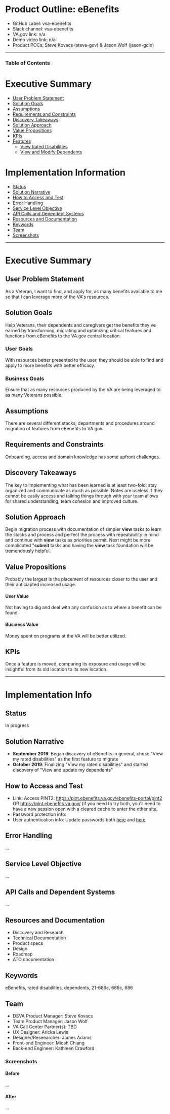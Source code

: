# Product Outline: eBenefits
- GitHub Label: vsa-ebenefits
- Slack channel: vsa-ebenefits
- VA.gov link: n/a
- Demo video link: n/a
- Product POCs: Steve Kovacs (steve-gov) & Jason Wolf (jason-gcio)

---

### Table of Contents

# Executive Summary 
- [User Problem Statement](#user-problem-statement)
- [Solution Goals](#solution-goals)
- [Assumptions](#assumptions)
- [Requirements and Constraints](#requirements-and-constraints)
- [Discovery Takeaways](#discovery-takeaways)
- [Solution Approach](#solution-approach)
- [Value Propositions](#value-propositions)
- [KPIs](#kpis)
- [Features](#features)
  - [View Rated Disabilities](https://github.com/department-of-veterans-affairs/va.gov-team/blob/master/teams/vsa/teams/ebenefits/features/view-rated-disabilities/README.md)
  - [View and Modify Dependents](https://github.com/department-of-veterans-affairs/va.gov-team/tree/master/teams/vsa/teams/ebenefits/features/view-update-dependents)

# Implementation Information
- [Status](#status)
- [Solution Narrative](#solution-narrative)
- [How to Access and Test](#how-to-access-and-test)
- [Error Handling](#error-handling)
- [Service Level Objective](#service-level-objective)
- [API Calls and Dependent Systems](#api-calls-and-dependent-systems)
- [Resources and Documentation](#resources-and-documentation)
- [Keywords](#Keywords)
- [Team](#team)
- [Screenshots](#screenshots)

---

# Executive Summary

## User Problem Statement
As a Veteran, I want to find, and apply for, as many benefits available to me so that I can leverage more of the VA's resources.

## Solution Goals
Help Veterans, their dependents and caregivers get the benefits they've earned by transforming, migrating and optimizing critical features and functions from eBenefits to the VA.gov central location.

### User Goals
With resources better presented to the user, they should be able to find and apply to more benefits with better efficacy.

### Business Goals
Ensure that as many resources produced by the VA are being leveraged to as many Veterans possible.

## Assumptions
There are several different stacks, departments and procedures around migration of features from eBenefits to VA.gov.

## Requirements and Constraints
Onboarding, access and domain knowledge has some upfront challenges.

## Discovery Takeaways
The key to implementing what has been learned is at least two-fold: stay organized and communicate as much as possible.  Notes are useless if they cannot be easily access and talking things through with your team allows for shared understanding, team cohesion and improved culture. 

## Solution Approach
Begin migration process with documentation of simpler **view** tasks to learn the stacks and process and perfect the process with repeatability in mind and continue with **view** tasks as priorities permit.  Next might be more complicated "**submit** tasks and having the **view** task foundation will be tremendously helpful.

## Value Propositions
Probably the largest is the placement of resources closer to the user and their anticiapted increased usage.

#### User Value
Not having to dig and deal with any confusion as to where a benefit can be found.

#### Business Value
Money spent on programs at the VA will be better utilized.

## KPIs
Once a feature is moved, comparing its exposure and usage will be insightful from its old location to its new location.

---

# Implementation Info

## Status
In progress

## Solution Narrative
- **September 2019**: Began discovery of eBenefits in general, chose "View my rated disabilities" as the first feature to migrate
- **October 2019**: Finalizing "View my rated disabilities" and started discovery of "View and update my dependents"

## How to Access and Test
- Link: Access PINT2: https://pint.ebenefits.va.gov/ebenefits-portal/pint2 OR https://pint.ebenefits.va.gov/ (if you need to try both, you'll need to have a new session open with a cleared cache to enter the other site.
- Password protection info:
- User authentication info: Update passwords both [here](https://github.com/department-of-veterans-affairs/vets.gov-team/blob/master/Products/Identity/Login/reference_documents/ds%20logon/ds-logon-lower-env-test-accounts.md) and [here](https://github.com/department-of-veterans-affairs/va.gov-team-sensitive/blob/master/Administrative/accessing-ebenefits.md)

## Error Handling
...

## Service Level Objective
...

## API Calls and Dependent Systems
...

## Resources and Documentation

- Discovery and Research
- Technical Documentation
- Product specs
- Design
- Roadmap
- ATO documentation

## Keywords
eBenefits, rated disabilities, dependents, 21-686c, 686c, 686

## Team
- DSVA Product Manager: Steve Kovacs
- Team Product Manager: Jason Wolf
- VA Call Center Partner(s): TBD
- UX Designer: Aricka Lewis
- Designer/Reseearcher: James Adams
- Front-end Engineer: Micah Chiang
- Back-end Engineer: Kathleen Crawford

### Screenshots
#### Before
...
#### After
...
